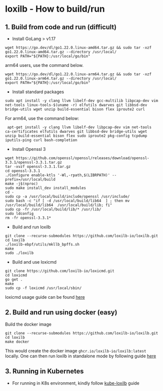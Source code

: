 # loxilb - How to build/run

## 1. Build from code and run (difficult)

* Install GoLang > v1.17

```
wget https://go.dev/dl/go1.22.0.linux-amd64.tar.gz && sudo tar -xzf go1.22.0.linux-amd64.tar.gz --directory /usr/local/
export PATH="${PATH}:/usr/local/go/bin"
```
arm64 users, use the command below.
```
wget https://go.dev/dl/go1.22.0.linux-arm64.tar.gz && sudo tar -xzf go1.22.0.linux-arm64.tar.gz --directory /usr/local/
export PATH="${PATH}:/usr/local/go/bin"
```

* Install standard packages
```
sudo apt install -y clang llvm libelf-dev gcc-multilib libpcap-dev vim net-tools linux-tools-$(uname -r) elfutils dwarves git libbsd-dev bridge-utils wget unzip build-essential bison flex iproute2 curl
```
For arm64, use the command below:
```
 apt-get install -y clang llvm libelf-dev libpcap-dev vim net-tools ca-certificates elfutils dwarves git libbsd-dev bridge-utils wget unzip build-essential bison flex sudo iproute2 pkg-config tcpdump iputils-ping curl bash-completion
```
<!-- * Install loxilb eBPF loader tools
```
curl -sfL https://github.com/loxilb-io/tools/raw/main/loader/install.sh | sh -
```)-->

* Install Openssl 3
```
wget https://github.com/openssl/openssl/releases/download/openssl-3.3.1/openssl-3.3.1.tar.gz   
tar -xvzf openssl-3.3.1.tar.gz   
cd openssl-3.3.1
./Configure enable-ktls '-Wl,-rpath,$(LIBRPATH)' --prefix=/usr/local/build   
make -j$(nproc)
sudo make install_dev install_modules
cd -   
sudo cp -a /usr/local/build/include/openssl /usr/include/   
sudo bash -c "if [ -d /usr/local/build/lib64  ] ; then mv /usr/local/build/lib64  /usr/local/build/lib; fi"   
sudo cp -fr /usr/local/build/lib/* /usr/lib/   
sudo ldconfig   
rm -fr openssl-3.3.1*   
```
* Build and run loxilb 
```
git clone --recurse-submodules https://github.com/loxilb-io/loxilb.git
cd loxilb
./loxilb-ebpf/utils/mkllb_bpffs.sh
make
sudo ./loxilb 
```
* Build and use loxicmd 

```
git clone https://github.com/loxilb-io/loxicmd.git
cd loxicmd
go get .
make
sudo cp -f loxicmd /usr/local/sbin/
```
loxicmd usage guide can be found [here](https://loxilb-io.github.io/loxilbdocs/cmd/)

## 2. Build and run using docker (easy)

Build the docker image    
```
git clone --recurse-submodules https://github.com/loxilb-io/loxilb.git
cd loxilb
make docker
```

This would create the docker image ```ghcr.io/loxilb-io/loxilb:latest``` locally. One can then run loxilb in standalone mode by following guide [here](https://github.com/loxilb-io/loxilbdocs/blob/main/docs/standalone.md)


## 3. Running in Kubernetes   
* For running in K8s environment, kindly follow [kube-loxilb](https://loxilb-io.github.io/loxilbdocs/kube-loxilb/) guide     


